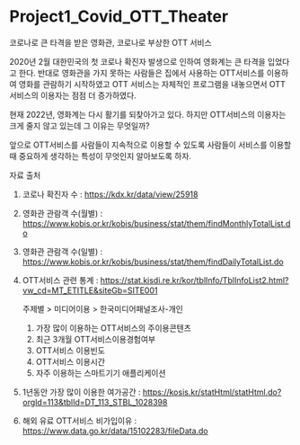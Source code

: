 # Project1_Covid_OTT_Theater

코로나로 큰 타격을 받은 영화관, 코로나로 부상한 OTT 서비스

2020년 2월 대한민국의 첫 코로나 확진자 발생으로 인하여 영화계는 큰 타격을 입었다고 한다. 
반대로 영화관을 가지 못하는 사람들은 집에서 사용하는 OTT서비스를 이용하여 영화를 관람하기 시작하였고 OTT 서비스는 자체적인 프로그램을 내놓으면서 OTT서비스의 이용자는 점점 더 증가하였다.

현재 2022년, 영화계는 다시 활기를 되찾아가고 있다. 하지만 OTT서비스의 이용자는 크게 줄지 않고 있는데 그 이유는 무엇일까?

앞으로 OTT서비스를 사람들이 지속적으로 이용할 수 있도록 사람들이 서비스를 이용할 때 중요하게 생각하는 특성이 무엇인지 알아보도록 하자.

자료 출처 
1. 코로나 확진자 수 : https://kdx.kr/data/view/25918
2. 영화관 관람객 수(월별) : https://www.kobis.or.kr/kobis/business/stat/them/findMonthlyTotalList.do
3. 영화관 관람객 수(일별) : https://www.kobis.or.kr/kobis/business/stat/them/findDailyTotalList.do
4. OTT서비스 관련 통계 : https://stat.kisdi.re.kr/kor/tblInfo/TblInfoList2.html?vw_cd=MT_ETITLE&siteGb=SITE001
    
    주제별 > 미디어이용 > 한국미디어패널조사-개인 
    1) 가장 많이 이용하는 OTT서비스의 주이용콘텐츠
    2) 최근 3개월 OTT서비스이용경험여부
    3) OTT서비스 이용빈도
    4) OTT서비스 이용시간
    5) 자주 이용하는 스마트기기 애플리케이션

5. 1년동안 가장 많이 이용한 여가공간 : https://kosis.kr/statHtml/statHtml.do?orgId=113&tblId=DT_113_STBL_1028398
6. 해외 유료 OTT서비스 비가입이유 : https://www.data.go.kr/data/15102283/fileData.do
